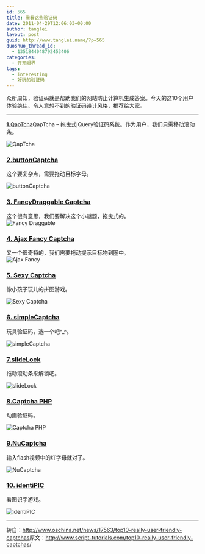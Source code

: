 ```yaml
---
id: 565
title: 看看这些验证码
date: 2011-04-29T12:06:03+00:00
author: tanglei
layout: post
guid: http://www.tanglei.name/?p=565
duoshuo_thread_id:
  - 1351844048792453406
categories:
  - 开开眼界
tags:
  - interesting
  - 好玩的验证码
---
```

<div id="OSChina_News_17563" class="NewsContent TextContent">
  <p>
    众所周知，验证码就是帮助我们的网站防止计算机生成答案。今天的这10个用户体验绝佳、令人意想不到的验证码设计风格，推荐给大家。
  </p>
  
  <hr />
  
  <p>
    <strong><a href="http://www.myjqueryplugins.com/QapTcha/demo" rel="nofollow">1.</a></strong><a href="http://www.myjqueryplugins.com/QapTcha/demo" rel="nofollow">QapTcha</a>QapTcha – 拖曳式jQuery验证码系统。作为用户，我们只需移动滚动条。
  </p>
  
  <p>
    <img title="QapTcha" src="http://static.oschina.net/uploads/img/201104/28231530_hV5V.png" alt="QapTcha" />
  </p>
  
  <h3>
    <a href="http://www.gobwas.com/bcaptcha#demonstration" rel="nofollow">2.buttonCaptcha</a>
  </h3>
  
  <p>
    这个要复杂点，需要拖动目标字母。
  </p>
  
  <p>
    <img title="buttonCaptcha" src="http://static.oschina.net/uploads/img/201104/28231531_fOWj.png" alt="buttonCaptcha" />
  </p>
  
  <h3>
    <a href="http://sitehelp.com.au/demos/dragcaptcha.php" rel="nofollow">3. FancyDraggable Captcha</a>
  </h3>
  
  <p>
    这个很有意思，我们要解决这个小谜题，拖曳式的。<br /> <img title="Fancy Draggable" src="http://static.oschina.net/uploads/img/201104/28231532_H8Pf.png" alt="Fancy Draggable" />
  </p>
  
  <h3>
    <a href="http://www.webdesignbeach.com/beachbar/ajax-fancy-captcha-jquery-plugin" rel="nofollow">4. Ajax Fancy Captcha</a>
  </h3>
  
  <p>
    又一个很奇特的，我们需要拖动提示目标物到圈中。<br /> <img title="Ajax Fancy" src="http://static.oschina.net/uploads/img/201104/28231532_OOS3.png" alt="Ajax Fancy" />
  </p>
  
  <h3>
    <a href="http://blog.lukeblackamore.com/2009/10/sexy-captcha-new-drag-and-drop-captcha.html" rel="nofollow">5. Sexy Captcha</a>
  </h3>
  
  <p>
    像小孩子玩儿的拼图游戏。
  </p>
  
  <p>
    <img title="Sexy Captcha" src="http://static.oschina.net/uploads/img/201104/28231533_kl52.png" alt="Sexy Captcha" />
  </p>
  
  <h3>
    <a href="http://jordankasper.com/jquery/captcha/examples.php" rel="nofollow">6. simpleCaptcha</a>
  </h3>
  
  <p>
    玩具验证码，选一个吧^_^。
  </p>
  
  <p>
    <img title="simpleCaptcha" src="http://static.oschina.net/uploads/img/201104/28231534_yD3p.png" alt="simpleCaptcha" />
  </p>
  
  <h3>
    <a href="http://slidelock.parametercontraption.com/demo.php" rel="nofollow">7.slideLock</a>
  </h3>
  
  <p>
    拖动滚动条来解锁吧。
  </p>
  
  <p>
    <img title="slideLock" src="http://static.oschina.net/uploads/img/201104/28231535_NAtq.png" alt="slideLock" />
  </p>
  
  <h3>
    <a href="http://rodomontano.altervista.org/engcaptcha.php" rel="nofollow">8.Captcha PHP</a>
  </h3>
  
  <p>
    动画验证码。
  </p>
  
  <p>
    <img title="Captcha PHP" src="http://static.oschina.net/uploads/img/201104/28231537_WyAG.png" alt="Captcha PHP" />
  </p>
  
  <h3>
    <a href="http://www.nucaptcha.com/products/basic" rel="nofollow">9.NuCaptcha</a>
  </h3>
  
  <p>
    输入flash视频中的红字母就对了。
  </p>
  
  <p>
    <img title="NuCaptcha" src="http://static.oschina.net/uploads/img/201104/28231538_GNAL.png" alt="NuCaptcha" />
  </p>
  
  <h3>
    <a href="http://identipic.com/" rel="nofollow">10. identiPIC</a>
  </h3>
  
  <p>
    看图识字游戏。
  </p>
  
  <p>
    <img title="identiPIC" src="http://static.oschina.net/uploads/img/201104/28231541_JbWX.png" alt="identiPIC" />
  </p>
  
  <hr />
  
  <p>
    转自：<a href="http://www.oschina.net/news/17563/top10-really-user-friendly-captchas">http://www.oschina.net/news/17563/top10-really-user-friendly-captchas</a>原文：<a href="http://www.script-tutorials.com/top10-really-user-friendly-captchas/">http://www.script-tutorials.com/top10-really-user-friendly-captchas/</a>
  </p>
</div>

